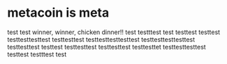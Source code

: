 # metacoin is meta

test
test
winner, winner, chicken dinner!!
test
testttest
test
testtest
testtest
testtesttesttest
testtesttest
testtesttesttesttest
testtesttesttesttest
testtesttest
testtest
testtesttest
testtesttest
testtesttet
testtesttesttest
testtest
testttest
test

